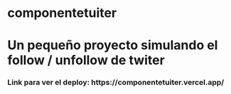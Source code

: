 # componentetuiter

<h1> Un pequeño proyecto simulando el follow / unfollow de twiter </h1>

<h3> Link para ver el deploy: https://componentetuiter.vercel.app/ </h3>
